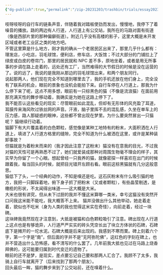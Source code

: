 ```yaml
---
{"dg-publish":true,"permalink":"/zip-20231203/trashbin/trials/essay20230930/","title":"230930","tags":["fiction"],"created":"2024-02-19T10:27:12.181+08:00","updated":"2024-02-19T10:27:12.181+08:00"}
---
```



吱呀吱呀的自行车的链条声音，伴随着我对踏板使劲而发出，慢慢地，我停下了着噪音的播放。路的两边有人行道，人行道上有公交站，我所在的马路对面有街道（像是西部片里的那种偏僻街道）。附近几乎没有高楼的影子，这里大概是未开发区域或者老工业区之类的地方吧。  
不管这里算是什么地方，刚才我的确从一个老居民区出来了，那里几乎什么都有：理发店，小吃店，羽毛球馆，便利店，修车店，大饭馆；不过大部分的门铺拉上了绿皮或白皮的卷帘门，那里的居民就和 NPC 差不多，原地坐着，或者是用无所事事的步调在路上走着的，远处还有工厂，当然难得的大节假日的时候是没在运营的了。说的远了，我说的是我刚从那边的羽毛球馆出来，和两个朋友同行。  
说起那两人，他们现在完全不知道到哪里去了，我的手机还放在他们身上，完全没有了联系的机会，眼前的景象也没机会能拍下来。自行车停在人行道上，那我为什么停下来了呢，这点不用多想，眼前有一只棕黑色的猫（不像是流浪猫）在面前用那充满天性的舞步移动着，我确实是为她在这路上停下了。  
我不能否认这些看见的现实：尽管眼前如此混乱，但却有无形体的风充盈了耳道，耳膜传来海风吹过铁丝网的声音。汗液，脑子里挥不去的混乱感，久坐在单车上的压力感，路人那疑惑的眼神，这些都不曾出现在梦里。为什么要突然冒出一只猫呢？
猫继续行动着。  
猫脚下有大片覆盖着的白色颗粒，感觉像是某种工地特有的粉末，大面积洒在人行道上，填进了人行道方格里的缝隙，完全不知道为什么被洒在这里，或许是某种装卸事故？  
但猫就是为着粉末而来的（我才因此注意了这粉末）猫没有在意我的目光，不过我对猫的天性可是再熟悉不过了，她们就爱装成那种对周围生物毫不理会的样子，其实早为你留了一个心眼。想起曾经一只我养的猫，就像密探一样喜欢在出门的时候跟着我，每当回头的时候，就把目光错开左顾右看。眼前这棕黑猫就有几分这般意思。  
猫低下了头，一个经典的动作，不知是嗅还是吃。这石灰粉末有什么吸引猫的地方，我把一只脚踩着地，俯下身子抓了把粉末（又或者颗粒），有些晶莹剔透，是橄榄的形状，不太闻得出味道——这大概是大米。  
大米也很有讲究，但从未下过厨的我并不懂这米算哪一类米，幸亏这猫没有突然开口问我这米能不能吃，我大概答不上来。  猫并没做出什么其他举动，她走着走着，貌似也不吃米（身为人类的我也觉得这米实在奇怪），向前走着，经过一块碑。  
这块碑我竟然现在才注意到，大抵是被猫和白色颗粒吸引了注意。碑出现在人行道上这点也是有够诡异，人行道严严实实的砖头凭空长出了块立方体状的石碑，石碑底下是摊开的一坨水泥。石碑大概是后来出现的。我感到不寒而栗。碑上刻着六个字，第一个字是“南”，但后面的字并不是“无阿弥陀佛”，这红色的字刻在碑上，也并不营造出什么恐怖感，看不清写的什么罢了。几年前我大抵也见过在马路上烧香拜佛的，这可能要归属到时代变迁的遗物了。  
眼前的还不是梦，是现实，差点要忘记自己要和那两人汇合了。我顾不了太多，我骑上自行车就离开了（后来找到了那两个朋友）。  
回头最后一眸，猫的舞步来到了公交站前，还在嗅着什么。